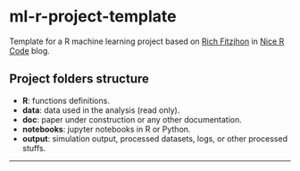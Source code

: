 # ml-r-project-template
Template for a R machine learning project based on [Rich Fitzjhon](https://nicercode.github.io/about#Team) in [Nice R Code](https://nicercode.github.io/blog/2013-04-05-projects/) blog.

## Project folders structure
* **R**: functions definitions.
* **data**: data used in the analysis (read only).
* **doc**: paper under construction or any other documentation. 
* **notebooks**: jupyter notebooks in R or Python.
* **output**: simulation output, processed datasets, logs, or other processed stuffs.
---

